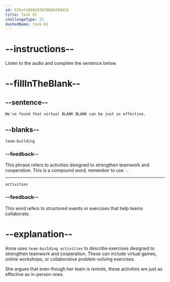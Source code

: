 ```yaml
---
id: 67bafdd082650f0b0df84454
title: Task 81
challengeType: 22
dashedName: task-81
---
```


<!-- (Audio) Anna: We've found that virtual team-building activities can be just as effective. -->

# --instructions--

Listen to the audio and complete the sentence below.

# --fillInTheBlank--

## --sentence--

`We've found that virtual BLANK BLANK can be just as effective.`

## --blanks--

`team-building`

### --feedback--

This phrase refers to activities designed to strengthen teamwork and cooperation. This is a compound word, remember to use `-`.

---

`activities`

### --feedback--

This word refers to structured events or exercises that help teams collaborate.

# --explanation--

Anna uses `team-building activities` to describe exercises designed to strengthen teamwork and cooperation. These can include virtual games, online workshops, or collaborative problem-solving exercises.

She argues that even though her team is remote, these activities are just as effective as in-person ones.

